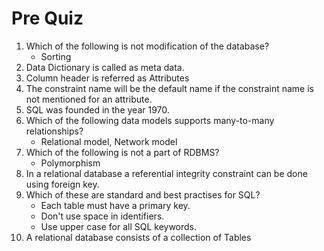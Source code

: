 
# Pre Quiz

1. Which of the following is not modification of the database?
    - Sorting
2. Data Dictionary is called as meta data. 
3. Column header is referred as Attributes
4. The constraint name will be the default name if the constraint name is not mentioned for an attribute. 
5. SQL was founded in the year 1970.
6. Which of the following data models supports many-to-many relationships?
    - Relational model, Network model
7. Which of the following is not a part of RDBMS?
    - Polymorphism
8. In a relational database a referential integrity constraint can be done using foreign key.
9. Which of these are standard and best practises for SQL?
    - Each table must have a primary key.
    - Don't use space in identifiers.
    - Use upper case for all SQL keywords.
10. A relational database consists of a collection of Tables



